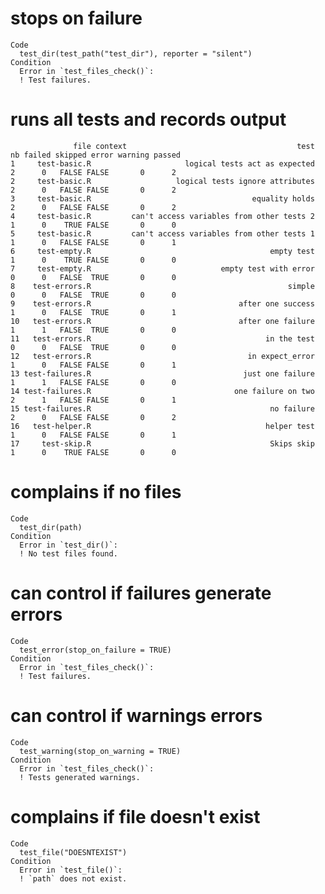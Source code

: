 # stops on failure

    Code
      test_dir(test_path("test_dir"), reporter = "silent")
    Condition
      Error in `test_files_check()`:
      ! Test failures.

# runs all tests and records output

                  file context                                      test nb failed skipped error warning passed
    1     test-basic.R                     logical tests act as expected  2      0   FALSE FALSE       0      2
    2     test-basic.R                   logical tests ignore attributes  2      0   FALSE FALSE       0      2
    3     test-basic.R                                    equality holds  2      0   FALSE FALSE       0      2
    4     test-basic.R         can't access variables from other tests 2  1      0    TRUE FALSE       0      0
    5     test-basic.R         can't access variables from other tests 1  1      0   FALSE FALSE       0      1
    6     test-empty.R                                        empty test  1      0    TRUE FALSE       0      0
    7     test-empty.R                             empty test with error  0      0   FALSE  TRUE       0      0
    8    test-errors.R                                            simple  0      0   FALSE  TRUE       0      0
    9    test-errors.R                                 after one success  1      0   FALSE  TRUE       0      1
    10   test-errors.R                                 after one failure  1      1   FALSE  TRUE       0      0
    11   test-errors.R                                       in the test  0      0   FALSE  TRUE       0      0
    12   test-errors.R                                   in expect_error  1      0   FALSE FALSE       0      1
    13 test-failures.R                                  just one failure  1      1   FALSE FALSE       0      0
    14 test-failures.R                                one failure on two  2      1   FALSE FALSE       0      1
    15 test-failures.R                                        no failure  2      0   FALSE FALSE       0      2
    16   test-helper.R                                       helper test  1      0   FALSE FALSE       0      1
    17     test-skip.R                                        Skips skip  1      0    TRUE FALSE       0      0

# complains if no files

    Code
      test_dir(path)
    Condition
      Error in `test_dir()`:
      ! No test files found.

# can control if failures generate errors

    Code
      test_error(stop_on_failure = TRUE)
    Condition
      Error in `test_files_check()`:
      ! Test failures.

# can control if warnings errors

    Code
      test_warning(stop_on_warning = TRUE)
    Condition
      Error in `test_files_check()`:
      ! Tests generated warnings.

# complains if file doesn't exist

    Code
      test_file("DOESNTEXIST")
    Condition
      Error in `test_file()`:
      ! `path` does not exist.

